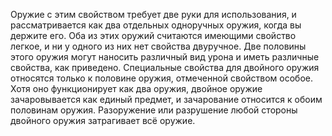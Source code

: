 Оружие с этим свойством требует две руки для использования, и рассматривается как два отдельных одноручных оружия, когда вы держите его. Оба из этих оружий считаются имеющими свойство легкое, и ни у одного из них нет свойства двуручное. Две половины этого оружия могут наносить различный вид урона и иметь различные свойства, как приведено. Специальные свойства для двойного оружия относятся только к половине оружия, отмеченной свойством особое. Хотя оно функционирует как два оружия, двойное оружие зачаровывается как единый предмет, и зачарование относится к обоим половинам оружия. Разоружение или разрушение любой стороны двойного оружия затрагивает всё оружие.